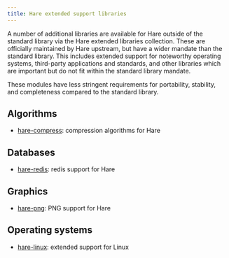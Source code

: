 ```yaml
---
title: Hare extended support libraries
---
```


A number of additional libraries are available for Hare outside of the standard
library via the Hare extended libraries collection. These are officially
maintained by Hare upstream, but have a wider mandate than the standard library.
This includes extended support for noteworthy operating systems, third-party
applications and standards, and other libraries which are important but do not
fit within the standard library mandate.

These modules have less stringent requirements for portability, stability, and
completeness compared to the standard library.

## Algorithms

- [hare-compress](https://git.sr.ht/~sircmpwn/hare-compress): compression
  algorithms for Hare

## Databases

- [hare-redis](https://git.sr.ht/~sircmpwn/hare-redis): redis support for Hare

## Graphics

- [hare-png](https://git.sr.ht/~sircmpwn/hare-png): PNG support for Hare

## Operating systems

- [hare-linux](https://git.sr.ht/~sircmpwn/hare-linux): extended support for
  Linux

